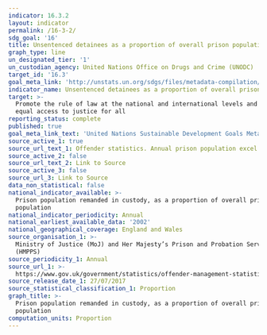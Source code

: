 ```yaml
---
indicator: 16.3.2
layout: indicator
permalink: /16-3-2/
sdg_goal: '16'
title: Unsentenced detainees as a proportion of overall prison population
graph_type: line
un_designated_tier: '1'
un_custodian_agency: United Nations Office on Drugs and Crime (UNODC)
target_id: '16.3'
goal_meta_link: 'http://unstats.un.org/sdgs/files/metadata-compilation/Metadata-Goal-16.pdf'
indicator_name: Unsentenced detainees as a proportion of overall prison population
target: >-
  Promote the rule of law at the national and international levels and ensure
  equal access to justice for all
reporting_status: complete
published: true
goal_meta_link_text: 'United Nations Sustainable Development Goals Metadata: Goal 16'
source_active_1: true
source_url_text_1: Offender statistics. Annual prison population excel
source_active_2: false
source_url_text_2: Link to Source
source_active_3: false
source_url_3: Link to Source
data_non_statistical: false
national_indicator_available: >-
  Prison population remanded in custody, as a proportion of overall prison
  population
national_indicator_periodicity: Annual
national_earliest_available_data: '2002'
national_geographical_coverage: England and Wales
source_organisation_1: >-
  Ministry of Justice (MoJ) and Her Majesty’s Prison and Probation Service
  (HMPPS)
source_periodicity_1: Annual
source_url_1: >-
  https://www.gov.uk/government/statistics/offender-management-statistics-quarterly-january-to-march-2017
source_release_date_1: 27/07/2017
source_statistical_classification_1: Proportion
graph_title: >-
  Prison population remanded in custody, as a proportion of overall prison
  population
computation_units: Proportion
---
```

